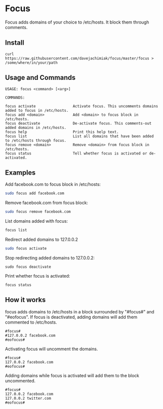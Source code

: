 # Focus

Focus adds domains of your choice to /etc/hosts. It block them through comments.

## Install

```
curl https://raw.githubusercontent.com/davejachimiak/focus/master/focus > /some/where/in/your/path
```

## Usage and Commands

```
USAGE: focus <command> [<arg>]

COMMANDS:

focus activate                 Activate focus. This uncomments domains added to focus in /etc/hosts.
focus add <domain>             Add <domain> to focus block in /etc/hosts.
focus deactivate               De-activate focus. This comments-out added domains in /etc/hosts.
focus help                     Print this help text.
focus list                     List all domains that have been added to /etc/hosts through focus.
focus remove <domain>          Remove <domain> from focus block in /etc/hosts.
focus status                   Tell whether focus is activated or de-activated.
```

## Examples

Add facebook.com to focus block in /etc/hosts:

```sh
sudo focus add facebook.com
```

Remove facebook.com from focus block:

```sh
sudo focus remove facebook.com
```

List domains added with focus:

```sh
focus list
```

Redirect added domains to 127.0.0.2

```sh
sudo focus activate
```

Stop redirecting added domains to 127.0.0.2:

```
sudo focus deactivate
```

Print whether focus is activated:

```
focus status
```

## How it works

focus adds domains to /etc/hosts in a block surrounded by "#focus#" and
"#eofocus". If focus is deactivated, adding domains will add them commented to
/etc/hosts.

```
#focus#
#127.0.0.2 facebook.com
#eofocus#
```

Activating focus will uncomment the domains.

```
#focus#
127.0.0.2 facebook.com
#eofocus#
```

Adding domains while focus is activated will add them to the block uncommented.

```
#focus#
127.0.0.2 facebook.com
127.0.0.2 twitter.com
#eofocus#
```
